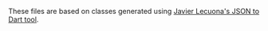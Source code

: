 These files are based on classes generated using [Javier Lecuona's JSON to Dart tool](https://javiercbk.github.io/json_to_dart/).